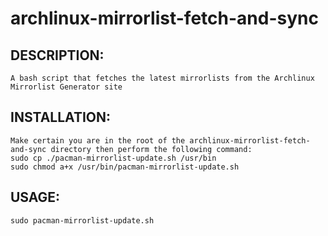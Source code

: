 # archlinux-mirrorlist-fetch-and-sync

DESCRIPTION:
------------

```
A bash script that fetches the latest mirrorlists from the Archlinux Mirrorlist Generator site
```

INSTALLATION:
------------

```
Make certain you are in the root of the archlinux-mirrorlist-fetch-and-sync directory then perform the following command:
sudo cp ./pacman-mirrorlist-update.sh /usr/bin
sudo chmod a+x /usr/bin/pacman-mirrorlist-update.sh
```

USAGE:
------

```
sudo pacman-mirrorlist-update.sh
```
